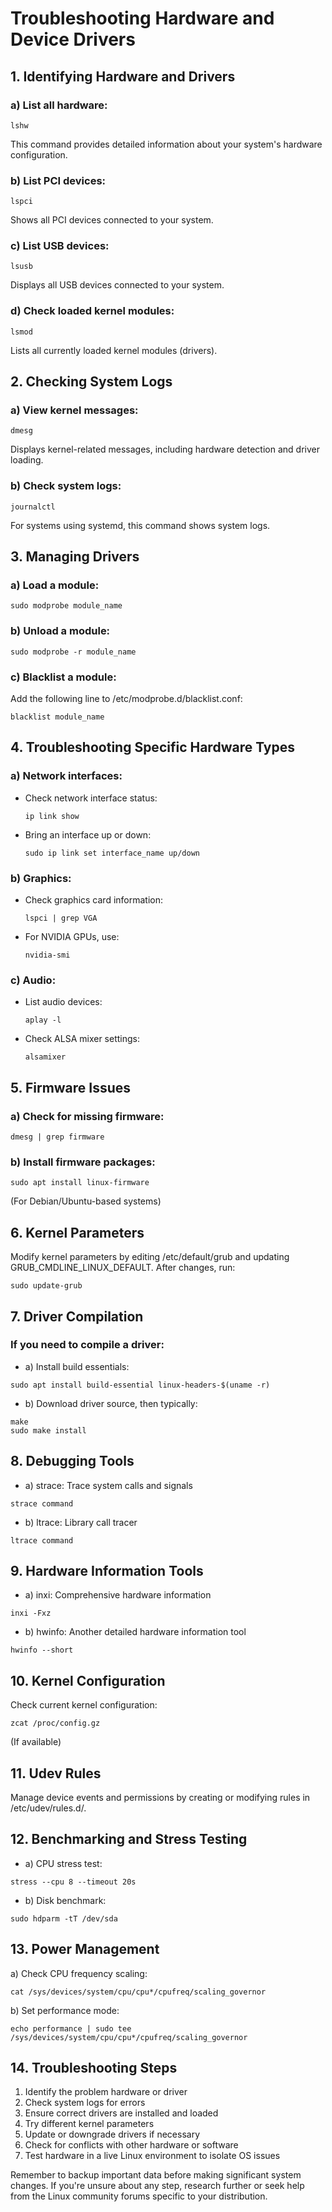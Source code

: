 # Troubleshooting Hardware and Device Drivers

## 1. Identifying Hardware and Drivers

### a) List all hardware:
```
lshw
```
This command provides detailed information about your system's hardware configuration.

### b) List PCI devices:
```
lspci
```
Shows all PCI devices connected to your system.

### c) List USB devices:
```
lsusb
```
Displays all USB devices connected to your system.

### d) Check loaded kernel modules:
```
lsmod
```
Lists all currently loaded kernel modules (drivers).

## 2. Checking System Logs

### a) View kernel messages:
```
dmesg
```
Displays kernel-related messages, including hardware detection and driver loading.

### b) Check system logs:
```
journalctl
```
For systems using systemd, this command shows system logs.

## 3. Managing Drivers

### a) Load a module:
```
sudo modprobe module_name
```

### b) Unload a module:
```
sudo modprobe -r module_name
```

### c) Blacklist a module:
Add the following line to /etc/modprobe.d/blacklist.conf:
```
blacklist module_name
```

## 4. Troubleshooting Specific Hardware Types

### a) Network interfaces:
- Check network interface status:
  ```
  ip link show
  ```
- Bring an interface up or down:
  ```
  sudo ip link set interface_name up/down
  ```

### b) Graphics:
- Check graphics card information:
  ```
  lspci | grep VGA
  ```
- For NVIDIA GPUs, use:
  ```
  nvidia-smi
  ```

### c) Audio:
- List audio devices:
  ```
  aplay -l
  ```
- Check ALSA mixer settings:
  ```
  alsamixer
  ```

## 5. Firmware Issues

### a) Check for missing firmware:
```
dmesg | grep firmware
```

### b) Install firmware packages:
```
sudo apt install linux-firmware
```
(For Debian/Ubuntu-based systems)

## 6. Kernel Parameters

Modify kernel parameters by editing /etc/default/grub and updating GRUB_CMDLINE_LINUX_DEFAULT. After changes, run:
```
sudo update-grub
```

## 7. Driver Compilation

### If you need to compile a driver:
- a) Install build essentials:
```
sudo apt install build-essential linux-headers-$(uname -r)
```

- b) Download driver source, then typically:
```
make
sudo make install
```

## 8. Debugging Tools

- a) strace: Trace system calls and signals
```
strace command
```

- b) ltrace: Library call tracer
```
ltrace command
```

## 9. Hardware Information Tools

- a) inxi: Comprehensive hardware information
```
inxi -Fxz
```

- b) hwinfo: Another detailed hardware information tool
```
hwinfo --short
```

## 10. Kernel Configuration

Check current kernel configuration:
```
zcat /proc/config.gz
```
(If available)

## 11. Udev Rules

Manage device events and permissions by creating or modifying rules in /etc/udev/rules.d/.

## 12. Benchmarking and Stress Testing

- a) CPU stress test:
```
stress --cpu 8 --timeout 20s
```

- b) Disk benchmark:
```
sudo hdparm -tT /dev/sda
```

## 13. Power Management

a) Check CPU frequency scaling:
```
cat /sys/devices/system/cpu/cpu*/cpufreq/scaling_governor
```

b) Set performance mode:
```
echo performance | sudo tee /sys/devices/system/cpu/cpu*/cpufreq/scaling_governor
```

## 14. Troubleshooting Steps

1. Identify the problem hardware or driver
2. Check system logs for errors
3. Ensure correct drivers are installed and loaded
4. Try different kernel parameters
5. Update or downgrade drivers if necessary
6. Check for conflicts with other hardware or software
7. Test hardware in a live Linux environment to isolate OS issues

Remember to backup important data before making significant system changes. If you're unsure about any step, research further or seek help from the Linux community forums specific to your distribution.
